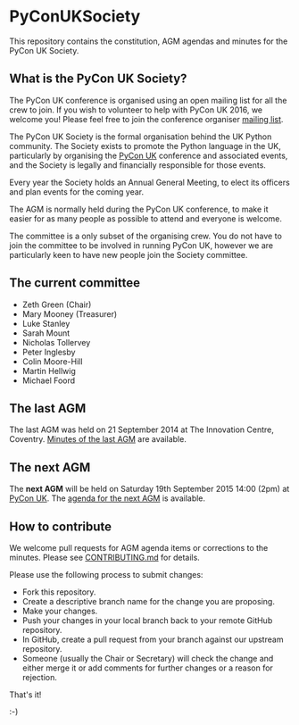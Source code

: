 # PyConUKSociety

This repository contains the constitution, AGM agendas and minutes for
the PyCon UK Society.

## What is the PyCon UK Society?

The PyCon UK conference is organised using an open mailing list for
all the crew to join. If you wish to volunteer to help with PyCon UK
2016, we welcome you! Please feel free to join the conference
organiser [mailing list](https://mail.python.org/mailman/listinfo/pyconuk-adm).

The PyCon UK Society is the formal organisation behind the UK Python
community.  The Society exists to promote the Python language in the
UK, particularly by organising the [PyCon UK](http://pyconuk.org/)
conference and associated events, and the Society is legally and
financially responsible for those events.

Every year the Society holds an Annual General Meeting, to elect its
officers and plan events for the coming year.

The AGM is normally held during the PyCon UK conference, to make it
easier for as many people as possible to attend and everyone is
welcome.

The committee is a only subset of the organising crew. You do not have
to join the committee to be involved in running PyCon UK, however we
are particularly keen to have new people join the Society committee.

## The current committee

 * Zeth Green (Chair)
 * Mary Mooney (Treasurer)
 * Luke Stanley
 * Sarah Mount
 * Nicholas Tollervey
 * Peter Inglesby
 * Colin Moore-Hill
 * Martin Hellwig
 * Michael Foord

## The last AGM

The last AGM was held on 21 September 2014 at The Innovation Centre, Coventry.
[Minutes of the last AGM](agm_minutes/2014AGM_minutes.md) are available.

## The next AGM

The **next AGM** will be held on Saturday 19th September 2015 14:00
(2pm) at [PyCon UK](http://pyconuk.org/).  The [agenda for the next
AGM](agm_agendas/2015AGM_agenda.md) is available.

## How to contribute

We welcome pull requests for AGM agenda items or corrections to the minutes.
Please see [CONTRIBUTING.md](CONTRIBUTING.md) for details.

Please use the following process to submit changes:

* Fork this repository.
* Create a descriptive branch name for the change you are proposing.
* Make your changes.
* Push your changes in your local branch back to your remote GitHub repository.
* In GitHub, create a pull request from your branch against our upstream repository.
* Someone (usually the Chair or Secretary) will check the change and either merge it or add comments for further changes or a reason for rejection.

That's it!

:-)
